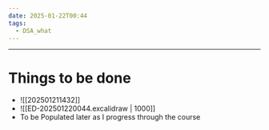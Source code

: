 ```yaml
---
date: 2025-01-22T00:44
tags:
  - DSA_what
---
```

---
# Things to be done 
- ![[202501211432]]
- ![[ED-202501220044.excalidraw | 1000]]
- To be Populated later as I progress through the course 